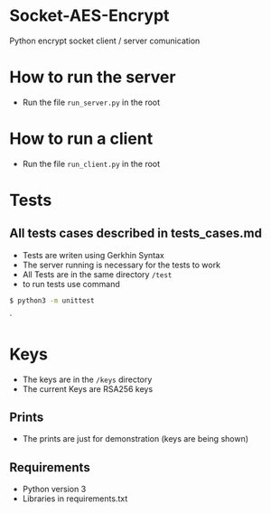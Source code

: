 # Socket-AES-Encrypt

Python encrypt socket client / server comunication

# How to run the server

- Run the file `run_server.py` in the root

# How to run a client

- Run the file `run_client.py` in the root

# Tests

## All tests cases described in tests_cases.md

- Tests are writen using Gerkhin Syntax
- The server running is necessary for the tests to work
- All Tests are in the same directory `/test`
- to run tests use command

```cmd
$ python3 -m unittest
```

`

# Keys

- The keys are in the `/keys` directory
- The current Keys are RSA256 keys

## Prints

- The prints are just for demonstration (keys are being shown)

## Requirements

- Python version 3
- Libraries in requirements.txt
